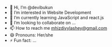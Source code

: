 - 👋 Hi, I’m @devibukun
- 👀 I’m interested in Website Development
- 🌱 I’m currently learning JavaScript and react.js
- 💞️ I’m looking to collaborate on ...
- 📫 How to reach me mhizdivylashey@gmail.com
- 😄 Pronouns: Her/she
- ⚡ Fun fact: ...

<!---
devibukun/devibukun is a ✨ special ✨ repository because its `README.md` (this file) appears on your GitHub profile.
You can click the Preview link to take a look at your changes.
--->
